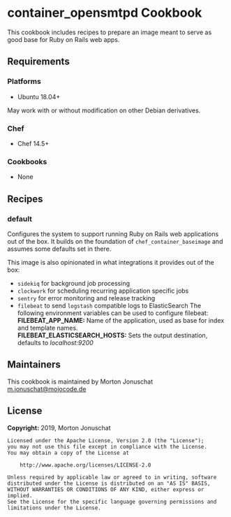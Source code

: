 # container_opensmtpd Cookbook

This cookbook includes recipes to prepare an image meant to serve as good base for Ruby on Rails web apps.

## Requirements

### Platforms

- Ubuntu 18.04+

May work with or without modification on other Debian derivatives.

### Chef

- Chef 14.5+

### Cookbooks

- None

## Recipes

### default

Configures the system to support running Ruby on Rails web applications out of the box.
It builds on the foundation of `chef_container_baseimage` and assumes some defaults
set in there.

This image is also opinionated in what integrations it provides out of the box:
  - `sidekiq` for background job processing
  - `clockwork` for scheduling recurring application specific jobs
  - `sentry` for error monitoring and release tracking
  - `filebeat` to send `logstash` compatible logs to ElasticSearch
    The following environment variables can be used to configure filebeat:  
    **FILEBEAT_APP_NAME:** Name of the application, used as base for index and template names.  
    **FILEBEAT_ELASTICSEARCH_HOSTS:** Sets the output destination, defaults to _localhost:9200_  

## Maintainers

This cookbook is maintained by Morton Jonuschat <m.jonuschat@mojocode.de>

## License

**Copyright:** 2019, Morton Jonuschat

```
Licensed under the Apache License, Version 2.0 (the "License");
you may not use this file except in compliance with the License.
You may obtain a copy of the License at

    http://www.apache.org/licenses/LICENSE-2.0

Unless required by applicable law or agreed to in writing, software
distributed under the License is distributed on an "AS IS" BASIS,
WITHOUT WARRANTIES OR CONDITIONS OF ANY KIND, either express or implied.
See the License for the specific language governing permissions and
limitations under the License.
```
